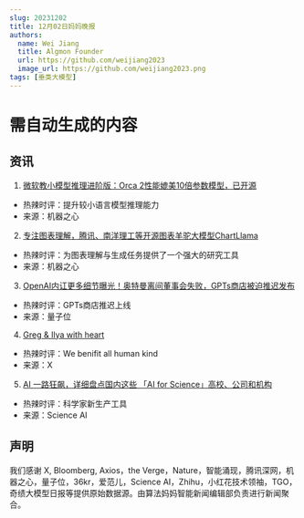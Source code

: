 ```yaml
---
slug: 20231202
title: 12月02日妈妈晚报
authors:
  name: Wei Jiang
  title: Algmon Founder
  url: https://github.com/weijiang2023
  image_url: https://github.com/weijiang2023.png
tags: [垂类大模型]
---
```


# 需自动生成的内容
## 资讯

1. [微软教小模型推理进阶版：Orca 2性能媲美10倍参数模型，已开源](https://mp.weixin.qq.com/s/Zdzen2XFooYFbUINwqRdmw)
* 热辣时评：提升较小语言模型推理能力
* 来源：机器之心

2. [专注图表理解，腾讯、南洋理工等开源图表羊驼大模型ChartLlama](https://mp.weixin.qq.com/s/YAsPHnu9ucJZqWs_kNq3rw)
* 热辣时评：为图表理解与生成任务提供了一个强大的研究工具
* 来源：机器之心

3. [OpenAI内讧更多细节曝光！奥特曼离间董事会失败，GPTs商店被迫推迟发布](https://mp.weixin.qq.com/s/D7_V7jJn7GvcGyL_o9JNqQ)
* 热辣时评：GPTs商店推迟上线
* 来源：量子位

4. [Greg & Ilya with heart](https://twitter.com/gdb/status/1730668296092217586/photo/1)
* 热辣时评：We benifit all human kind
* 来源：X

5. [AI 一路狂飙，详细盘点国内这些 「AI for Science」高校、公司和机构](https://mp.weixin.qq.com/s/hNHtGnD93cogHorw4bAj1Q)
* 热辣时评：科学家新生产工具
* 来源：Science AI

## 声明

我们感谢 X, Bloomberg, Axios，the Verge，Nature，智能涌现，腾讯深网，机器之心，量子位，36kr，爱范儿，Science AI，Zhihu，小红花技术领袖，TGO，奇绩大模型日报等提供原始数据源。由算法妈妈智能新闻编辑部负责进行新闻聚合。
